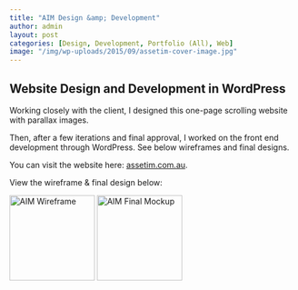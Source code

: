 ```yaml
---
title: "AIM Design &amp; Development"
author: admin
layout: post
categories: [Design, Development, Portfolio (All), Web]
image: "/img/wp-uploads/2015/09/assetim-cover-image.jpg"
---
```

## Website Design and Development in WordPress

Working closely with the client, I designed this one-page scrolling website with parallax images.

Then, after a few iterations and final approval, I worked on the front end development through WordPress. See below wireframes and final designs.

You can visit the website here: <a href="http://assetim.com.au" target="_blank">assetim.com.au</a>.

View the wireframe & final design below:

<div data-featherlight-gallery data-featherlight-filter="a" class="gallery align-centre">
	<a href="{{ site.baseurl }}/img/wp-uploads/2015/09/wireframe-v1.jpg"><img class="alignnone size-thumbnail wp-image-443" alt="AIM Wireframe" src="{{ site.baseurl }}/img/wp-uploads/2015/09/wireframe-v1-150x150.jpg" width="150" height="150" /></a> <a href="{{ site.baseurl }}/img/wp-uploads/2015/09/mockup-v3.jpg"><img class="alignnone size-thumbnail wp-image-442" alt="AIM Final Mockup" src="{{ site.baseurl }}/img/wp-uploads/2015/09/mockup-v3-150x150.jpg" width="150" height="150" />
</div>